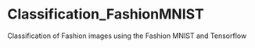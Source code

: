 # Classification_FashionMNIST
Classification of Fashion images using the Fashion MNIST and Tensorflow
